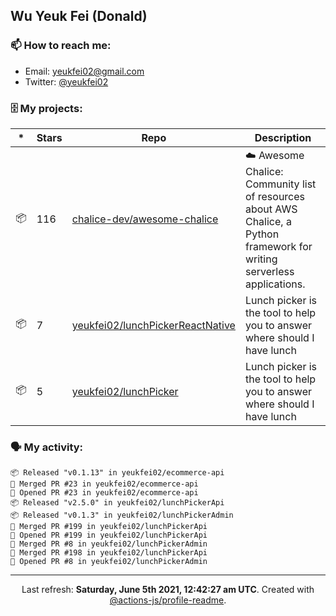 ## Wu Yeuk Fei (Donald)

### 📫 How to reach me:

- Email: [yeukfei02@gmail.com](yeukfei02@gmail.com)
- Twitter: [@yeukfei02](https://twitter.com/yeukfei02)

### 🗄 My projects:

|*|Stars|Repo|Description|
|---|---|---|---|
| 📦 | 116 | [chalice-dev/awesome-chalice](https://github.com/chalice-dev/awesome-chalice) | ☁️ Awesome Chalice: Community list of resources about AWS Chalice, a Python framework for writing serverless applications. |
| 📦 | 7 | [yeukfei02/lunchPickerReactNative](https://github.com/yeukfei02/lunchPickerReactNative) | Lunch picker is the tool to help you to answer where should I have lunch |
| 📦 | 5 | [yeukfei02/lunchPicker](https://github.com/yeukfei02/lunchPicker) | Lunch picker is the tool to help you to answer where should I have lunch |

### 🗣 My activity:

```
📦 Released "v0.1.13" in yeukfei02/ecommerce-api
🎉 Merged PR #23 in yeukfei02/ecommerce-api
💪 Opened PR #23 in yeukfei02/ecommerce-api
📦 Released "v2.5.0" in yeukfei02/lunchPickerApi
📦 Released "v0.1.3" in yeukfei02/lunchPickerAdmin
🎉 Merged PR #199 in yeukfei02/lunchPickerApi
💪 Opened PR #199 in yeukfei02/lunchPickerApi
🎉 Merged PR #8 in yeukfei02/lunchPickerAdmin
🎉 Merged PR #198 in yeukfei02/lunchPickerApi
💪 Opened PR #8 in yeukfei02/lunchPickerAdmin
```

<!-- <img src="https://github-readme-stats.vercel.app/api?username=yeukfei02&show_icons=true&count_private=true&theme=radical" />

<img src="https://github-readme-stats.vercel.app/api/top-langs/?username=yeukfei02&theme=radical" /> -->

---

<p align="center">Last refresh: <b>Saturday, June 5th 2021, 12:42:27 am UTC</b>. Created with <a href=https://github.com/marketplace/actions/profile-readme>@actions-js/profile-readme</a>.</p>
